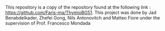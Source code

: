 This repository is a copy of the repository found at the following link : https://github.com/Faris-ma/ThymioBG51. This project was done by Jad Benabdelkader, Zhefei Gong, Nils Antonovitch and Matteo Fiore under the supervision of Prof. Francesco Mondada
